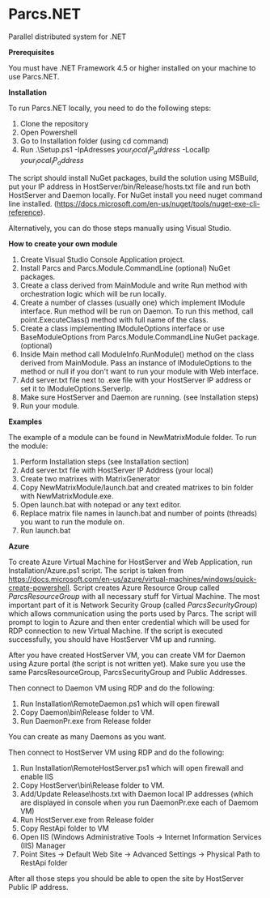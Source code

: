 # Parcs.NET
Parallel distributed system for .NET

<b>Prerequisites</b>

You must have .NET Framework 4.5 or higher installed on your machine to use Parcs.NET. 


<b>Installation</b>

To run Parcs.NET locally, you need to do the following steps:

1. Clone the repository 
2. Open Powershell
3. Go to Installation folder (using cd command)
4. Run .\Setup.ps1 -IpAdresses $your_local_IP_address$ -LocalIp $your_local_IP_address$

The script should install NuGet packages, build the solution using MSBuild, put your IP address in HostServer/bin/Release/hosts.txt file and run both HostServer and Daemon locally. For NuGet install you need nuget command line installed. (https://docs.microsoft.com/en-us/nuget/tools/nuget-exe-cli-reference).

Alternatively, you can do those steps manually using Visual Studio.

<b>How to create your own module</b>
1. Create Visual Studio Console Application project.
2. Install Parcs and Parcs.Module.CommandLine (optional) NuGet packages.
3. Create a class derived from MainModule and write Run method with orchestration logic which will be run locally.
4. Create a number of classes (usually one) which implement IModule interface. Run method will be run on Daemon. To run this method, call point.ExecuteClass() method with full name of the class.
5. Create a class implementing IModuleOptions interface or use BaseModuleOptions from Parcs.Module.CommandLine NuGet package. (optional)
6. Inside Main method call ModuleInfo.RunModule() method on the class derived from MainModule. Pass an instance of IModuleOptions to the method or null if you don't want to run your module with Web interface.
7. Add server.txt file next to .exe file with your HostServer IP address or set it to IModuleOptions.ServerIp.
8. Make sure HostServer and Daemon are running. (see Installation steps)
9. Run your module.

<b>Examples</b>

The example of a module can be found in NewMatrixModule folder.
To run the module:
1. Perform Installation steps (see Installation section)
2. Add server.txt file with HostServer IP Address (your local) 
3. Create two matrixes with MatrixGenerator
4. Copy NewMatrixModule/launch.bat and created matrixes to bin folder with NewMatrixModule.exe.
5. Open launch.bat with notepad or any text editor.
6. Replace matrix file names in launch.bat and number of points (threads) you want to run the module on.
7. Run launch.bat

<b>Azure</b>

To create Azure Virtual Machine for HostServer and Web Application, run Installation/Azure.ps1 script. The script is taken from https://docs.microsoft.com/en-us/azure/virtual-machines/windows/quick-create-powershell.
Script creates Azure Resource Group called <i>ParcsResourceGroup</i> with all necessary stuff for Virtual Machine. The most important part of it is Network Security Group (called <i>ParcsSecurityGroup</i>) which allows communication using the ports used by Parcs. The script will prompt to login to Azure and then enter credential which will be used for RDP connection to new Virtual Machine. If the script is executed successfully, you should have HostServer VM up and running.

After you have created HostServer VM, you can create VM for Daemon using Azure portal (the script is not written yet). Make sure you use the same ParcsResourceGroup, ParcsSecurityGroup and Public Addresses.

Then connect to Daemon VM using RDP and do the following:
1. Run Installation\RemoteDaemon.ps1 which will open firewall
2. Copy Daemon\bin\Release folder to VM. 
3. Run DaemonPr.exe from Release folder

You can create as many Daemons as you want.

Then connect to HostServer VM using RDP and do the following:
1. Run Installation\RemoteHostServer.ps1 which will open firewall and enable IIS
2. Copy HostServer\bin\Release folder to VM.
3. Add/Update Release\hosts.txt with Daemon local IP addresses (which are displayed in console when you run DaemonPr.exe each of Daemom VM)
4. Run HostServer.exe from Release folder
5. Copy RestApi folder to VM
6. Open IIS (Windows Administrative Tools -> Internet Information Services (IIS) Manager
7. Point Sites -> Default Web Site -> Advanced Settings -> Physical Path to RestApi folder

After all those steps you should be able to open the site by HostServer Public IP address.
